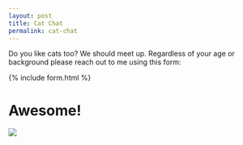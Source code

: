```yaml
---
layout: post
title: Cat Chat
permalink: cat-chat
---
```


Do you like cats too? We should meet up. Regardless of your age or background please reach out to me using this form:

{% include form.html %}

# Awesome!

![](https://i.imgur.com/grDMFRK.png)
